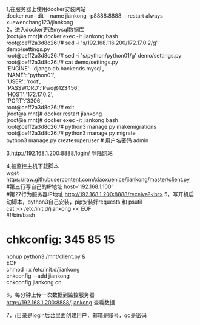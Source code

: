 1,在服务器上使用docker安装网站<br>
docker run -dit --name  jiankong -p8888:8888 --restart always xuewenchang123/jiankong<br>
2，进入docker更改mysql数据库<br>
[root@a mnt]# docker exec  -it jiankong bash<br>
root@ceff2a3d8c26:/# sed -i 's/192.168.116.200/172.17.0.2/g' demo/settings.py <br>
root@ceff2a3d8c26:/# sed -i 's/python/python01/g' demo/settings.py <br>
root@ceff2a3d8c26:/# cat demo/settings.py <br>
        'ENGINE': 'django.db.backends.mysql',<br>
        'NAME': 'python01',<br>
        'USER': 'root',<br>
        'PASSWORD':'Pwd@123456',<br>
        'HOST':'172.17.0.2',<br>
        'PORT':'3306',<br>
root@ceff2a3d8c26:/# exit<br>
[root@a mnt]# docker restart jiankong<br>
[root@a mnt]# docker exec  -it jiankong bash<br>
root@ceff2a3d8c26:/# python3 manage.py makemigrations<br>
root@ceff2a3d8c26:/# python3 manage.py migrate<br>
python3 manage.py createsuperuser  #   用户名密码 admin<br>

3,http://192.168.1.200:8888/login/ 登陆网站<br>


4,被监控主机下载脚本<br>
wget https://raw.githubusercontent.com/xiaoxuenice/jiankong/master/client.py<br>
#第三行写自己的IP地址        host='192.168.1.100'   <br>
#第27行为服务器IP地址      http://192.168.1.200:8888/receive?<br>
5，写开机启动脚本，python3自己安装，pip安装好requests 和 psutil<br>
cat >> /etc/init.d/jiankong << EOF<br>
#!/bin/bash<br>
# chkconfig: 345 85 15<br>
nohup python3 /mnt/client.py &<br>
EOF<br>
chmod +x /etc/init.d/jiankong<br>
chkconfig --add jiankong<br>
chkconfig jiankong on<br>

6，每分钟上传一次数据到监控服务器<br>
http://192.168.1.200:8888/jiankong  查看数据<br>

7，/目录是login后台里面创建用户，邮箱是账号，qq是密码<br>

